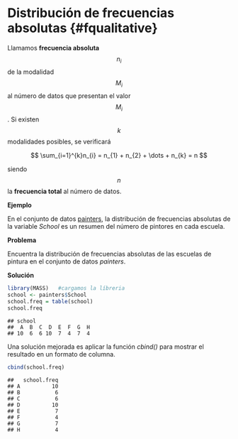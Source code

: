 
# Distribución de frecuencias absolutas {#fqualitative}

Llamamos __frecuencia absoluta__ $$n_{i}$$ de la modalidad $$M_{i}$$ al número de datos que presentan el valor $$M_{i}$$. Si existen $$k$$ modalidades posibles, se verificará

$$
\sum_{i=1}^{k}n_{i} = n_{1} + n_{2} + \dots + n_{k} = n
$$

siendo $$n$$ la __frecuencia total__ al número de datos.

__Ejemplo__

En el conjunto de datos [painters](./README.md), la distribución de frecuencias absolutas de la variable _School_ es un resumen del número de pintores en cada escuela.

__Problema__

Encuentra la distribución de frecuencias absolutas de las escuelas de pintura en el conjunto de datos _painters_.

__Solución__


```r
library(MASS)   #cargamos la líbreria
school <- painters$School
school.freq = table(school)
school.freq
```

```
## school
##  A  B  C  D  E  F  G  H 
## 10  6  6 10  7  4  7  4
```
Una solución mejorada es aplicar la función _cbind()_ para mostrar el resultado en un formato de columna.


```r
cbind(school.freq)
```

```
##   school.freq
## A          10
## B           6
## C           6
## D          10
## E           7
## F           4
## G           7
## H           4
```

